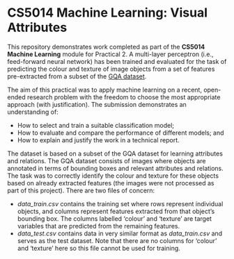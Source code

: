 # CS5014 Machine Learning: Visual Attributes

This repository demonstrates work completed as part of the **CS5014 Machine Learning** module for Practical 2. A multi-layer perceptron (i.e., feed-forward neural network) has been trained and evaluated for the task of predicting the colour and texture of image objects from a set of features pre-extracted from a subset of the [GQA dataset](https://arxiv.org/abs/1902.09506).

The aim of this practical was to apply machine learning on a recent, open-ended research problem with the freedom to choose the most appropriate approach (with justification). The submission demonstrates an understanding of:
- How to select and train a suitable classification model;
- How to evaluate and compare the performance of different models; and 
- How to explain and justify the work in a technical report.

The dataset is based on a subset of the GQA dataset for learning attributes and relations. The GQA dataset consists of images where objects are annotated in terms of bounding boxes and relevant attributes and relations. The task was to correctly identify the colour and texture for these objects based on already extracted features (the images were not processed as part of this project). There are two files of concern: 
- *data_train.csv* contains the training set where rows represent individual objects, and columns represent features extracted from that object’s bounding box. The columns labelled ‘colour’ and ‘texture’ are target variables that are predicted from the remaining features.
- *data_test.csv* contains data in very similar format as *data_train.csv* and serves as the test dataset. Note that there are no columns for ‘colour’ and ‘texture’ here so this file cannot be used for training.
